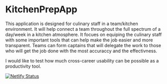# KitchenPrepApp

This application is designed for culinary staff in a team/kitchen environment. 
It will help connect a team throughout the full spectrum of a day/week in a kitchen atmosphere. It focues on equiping the culinary staff with some important tools
that can help make the job easier and more transparent. 
   Teams can form captains that will delegate the work to those who will get the job done with the most accuraccy and the effectivness.

I would like to test how much cross-career usability can be possible as a productivity tool.

[![Netlify Status](https://api.netlify.com/api/v1/badges/6a39061a-cec2-4dd2-a033-e8566229b1cb/deploy-status)](https://app.netlify.com/sites/kitchenprepapp/deploys)
